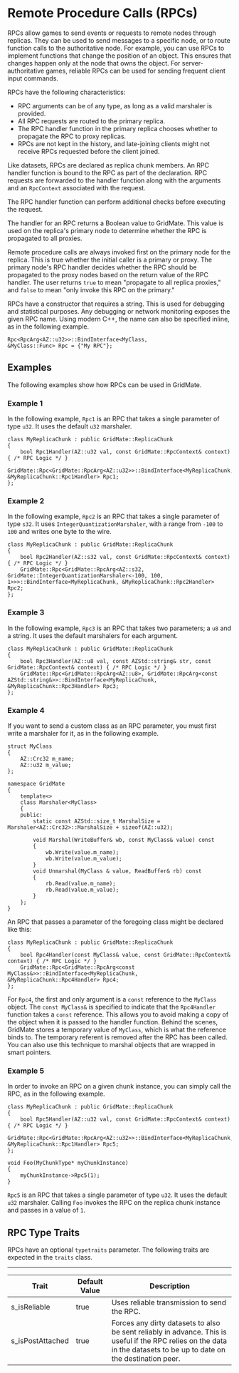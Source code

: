 # Remote Procedure Calls \(RPCs\)<a name="network-replicas-remote-procedure-calls"></a>

RPCs allow games to send events or requests to remote nodes through replicas\. They can be used to send messages to a specific node, or to route function calls to the authoritative node\. For example, you can use RPCs to implement functions that change the position of an object\. This ensures that changes happen only at the node that owns the object\. For server\-authoritative games, reliable RPCs can be used for sending frequent client input commands\.

RPCs have the following characteristics:
+ RPC arguments can be of any type, as long as a valid marshaler is provided\.
+ All RPC requests are routed to the primary replica\.
+ The RPC handler function in the primary replica chooses whether to propagate the RPC to proxy replicas\.
+ RPCs are not kept in the history, and late\-joining clients might not receive RPCs requested before the client joined\.

Like datasets, RPCs are declared as replica chunk members\. An RPC handler function is bound to the RPC as part of the declaration\. RPC requests are forwarded to the handler function along with the arguments and an `RpcContext` associated with the request\.

The RPC handler function can perform additional checks before executing the request\. 

The handler for an RPC returns a Boolean value to GridMate\. This value is used on the replica's primary node to determine whether the RPC is propagated to all proxies\.

Remote procedure calls are always invoked first on the primary node for the replica\. This is true whether the initial caller is a primary or proxy\. The primary node's RPC handler decides whether the RPC should be propagated to the proxy nodes based on the return value of the RPC handler\. The user returns `true` to mean "propagate to all replica proxies," and `false` to mean "only invoke this RPC on the primary\."

RPCs have a constructor that requires a string\. This is used for debugging and statistical purposes\. Any debugging or network monitoring exposes the given RPC name\. Using modern C\+\+, the name can also be specified inline, as in the following example\.

```
Rpc<RpcArg<AZ::u32>>::BindInterface<MyClass,
&MyClass::Func> Rpc = {"My RPC"};
```

## Examples<a name="network-replicas-remote-procedure-calls-examples"></a>

The following examples show how RPCs can be used in GridMate\.

### Example 1<a name="network-replicas-remote-procedure-calls-example-1"></a>

In the following example, `Rpc1` is an RPC that takes a single parameter of type `u32`\. It uses the default `u32` marshaler\.

```
class MyReplicaChunk : public GridMate::ReplicaChunk
{
    bool Rpc1Handler(AZ::u32 val, const GridMate::RpcContext& context) { /* RPC Logic */ }
    GridMate::Rpc<GridMate::RpcArg<AZ::u32>>::BindInterface<MyReplicaChunk, &MyReplicaChunk::Rpc1Handler> Rpc1;
};
```

### Example 2<a name="network-replicas-remote-procedure-calls-example-2"></a>

In the following example, `Rpc2` is an RPC that takes a single parameter of type `s32`\. It uses `IntegerQuantizationMarshaler`, with a range from `-100` to `100` and writes one byte to the wire\.

```
class MyReplicaChunk : public GridMate::ReplicaChunk
{
    bool Rpc2Handler(AZ::s32 val, const GridMate::RpcContext& context) { /* RPC Logic */ }
    GridMate::Rpc<GridMate::RpcArg<AZ::s32, GridMate::IntegerQuantizationMarshaler<-100, 100, 1>>>::BindInterface<MyReplicaChunk, &MyReplicaChunk::Rpc2Handler> Rpc2;
};
```

### Example 3<a name="network-replicas-remote-procedure-calls-example-3"></a>

In the following example, `Rpc3` is an RPC that takes two parameters; a `u8` and a string\. It uses the default marshalers for each argument\.

```
class MyReplicaChunk : public GridMate::ReplicaChunk
{
    bool Rpc3Handler(AZ::u8 val, const AZStd::string& str, const GridMate::RpcContext& context) { /* RPC Logic */ }
    GridMate::Rpc<GridMate::RpcArg<AZ::u8>, GridMate::RpcArg<const AZStd::string&>>::BindInterface<MyReplicaChunk, &MyReplicaChunk::Rpc3Handler> Rpc3;
};
```

### Example 4<a name="network-replicas-remote-procedure-calls-example-4"></a>

If you want to send a custom class as an RPC parameter, you must first write a marshaler for it, as in the following example\.

```
struct MyClass
{
    AZ::Crc32 m_name;
    AZ::u32 m_value;
};

namespace GridMate
{
    template<>
    class Marshaler<MyClass>
    {
    public:
        static const AZStd::size_t MarshalSize = Marshaler<AZ::Crc32>::MarshalSize + sizeof(AZ::u32);
 
        void Marshal(WriteBuffer& wb, const MyClass& value) const
        {
            wb.Write(value.m_name);
            wb.Write(value.m_value);
        }
        void Unmarshal(MyClass & value, ReadBuffer& rb) const
        {
            rb.Read(value.m_name);
            rb.Read(value.m_value);
        }
    };
}
```

An RPC that passes a parameter of the foregoing class might be declared like this:

```
class MyReplicaChunk : public GridMate::ReplicaChunk
{
    bool Rpc4Handler(const MyClass& value, const GridMate::RpcContext& context) { /* RPC Logic */ }
    GridMate::Rpc<GridMate::RpcArg<const MyClass&>>::BindInterface<MyReplicaChunk, &MyReplicaChunk::Rpc4Handler> Rpc4;
};
```

For `Rpc4`, the first and only argument is a `const` reference to the `MyClass` object\. The `const MyClass&` is specified to indicate that the `Rpc4Handler` function takes a `const` reference\. This allows you to avoid making a copy of the object when it is passed to the handler function\. Behind the scenes, GridMate stores a temporary value of `MyClass`, which is what the reference binds to\. The temporary referent is removed after the RPC has been called\. You can also use this technique to marshal objects that are wrapped in smart pointers\.

### Example 5<a name="network-replicas-remote-procedure-calls-example-5"></a>

In order to invoke an RPC on a given chunk instance, you can simply call the RPC, as in the following example\.

```
class MyReplicaChunk : public GridMate::ReplicaChunk
{
    bool Rpc5Handler(AZ::u32 val, const GridMate::RpcContext& context) { /* RPC Logic */ }
    GridMate::Rpc<GridMate::RpcArg<AZ::u32>>::BindInterface<MyReplicaChunk, &MyReplicaChunk::Rpc1Handler> Rpc5;
};

void Foo(MyChunkType* myChunkInstance)
{
    myChunkInstance->Rpc5(1);
}
```

`Rpc5` is an RPC that takes a single parameter of type `u32`\. It uses the default `u32` marshaler\. Calling `Foo` invokes the RPC on the replica chunk instance and passes in a value of `1`\.

## RPC Type Traits<a name="network-replicas-remote-procedure-calls-type-traits"></a>

RPCs have an optional `typetraits` parameter\. The following traits are expected in the `traits` class\.


****  

| Trait | Default Value | Description | 
| --- | --- | --- | 
| s\_isReliable | true | Uses reliable transmission to send the RPC\. | 
| s\_isPostAttached | true | Forces any dirty datasets to also be sent reliably in advance\. This is useful if the RPC relies on the data in the datasets to be up to date on the destination peer\. | 